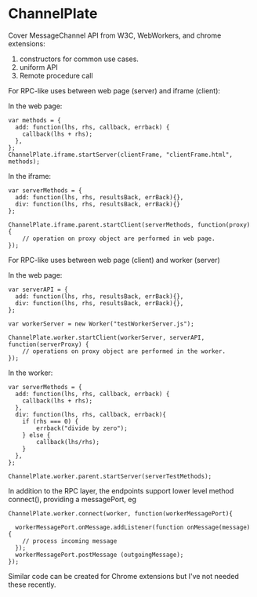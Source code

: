 ChannelPlate
=======

Cover MessageChannel API from W3C, WebWorkers, and chrome extensions:
  1) constructors for common use cases.
  2) uniform API
  3) Remote procedure call

For RPC-like uses between web page (server) and iframe (client):

  In the web page:

  	var methods = {
  	  add: function(lhs, rhs, callback, errback) {
  	  	callback(lhs + rhs);
  	  },
  	};
    ChannelPlate.iframe.startServer(clientFrame, "clientFrame.html", methods);

  In the iframe:

    var serverMethods = {
      add: function(lhs, rhs, resultsBack, errBack){},
      div: function(lhs, rhs, resultsBack, errBack){}
    };

    ChannelPlate.iframe.parent.startClient(serverMethods, function(proxy) {
    	// operation on proxy object are performed in web page.
    });

For RPC-like uses between web page (client) and worker (server)

  In the web page:

    var serverAPI = {
      add: function(lhs, rhs, resultsBack, errBack){},
      div: function(lhs, rhs, resultsBack, errBack){},
    };

    var workerServer = new Worker("testWorkerServer.js");

    ChannelPlate.worker.startClient(workerServer, serverAPI, function(serverProxy) {
    	// operations on proxy object are performed in the worker.
    });

  In the worker:

	var serverMethods = {
      add: function(lhs, rhs, callback, errback) {
        callback(lhs + rhs);
      },
      div: function(lhs, rhs, callback, errback){
        if (rhs === 0) {
            errback("divide by zero");
        } else {
            callback(lhs/rhs);
        }
      },
    };

    ChannelPlate.worker.parent.startServer(serverTestMethods);

In addition to the RPC layer, the endpoints support lower level method connect(),
providing a messagePort, eg

	ChannelPlate.worker.connect(worker, function(workerMessagePort){

	  workerMessagePort.onMessage.addListener(function onMessage(message) {
	    // process incoming message
	  });
	  workerMessagePort.postMessage (outgoingMessage);
	});

Similar code can be created for Chrome extensions but I've not needed these recently.
